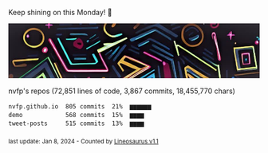 Keep shining on this Monday! 🌷

![banner](https://github.com/nvfp/nvfp/raw/main/assets/banner.jpg)

nvfp's repos (72,851 lines of code, 3,867 commits, 18,455,770 chars)

```txt
nvfp.github.io  805 commits  21%  ▆▆▆▆▆▆
demo            568 commits  15%  ▆▆▆▆
tweet-posts     515 commits  13%  ▆▆▆▆
```

<sub>last update: Jan 8, 2024 - Counted by [Lineosaurus v1.1](https://github.com/Lineosaurus/Lineosaurus)</sub>